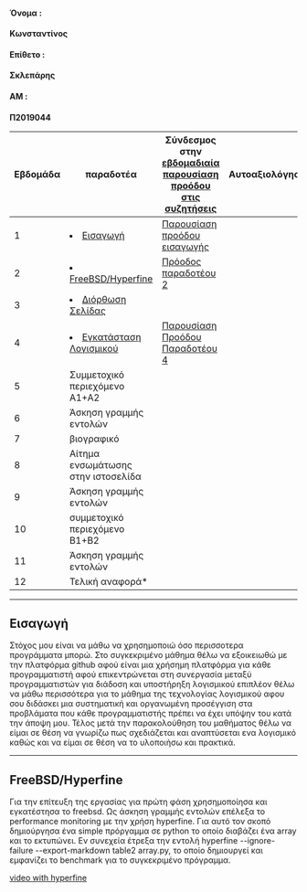 <h4> Όνομα :<h4> Κωνσταντίνος 
<h4> Επίθετο :<h4> Σκλεπάρης
<h4> ΑΜ : <h4> Π2019044 

| Εβδομάδα |παραδοτέα| Σύνδεσμος στην [εβδομαδιαία παρουσίαση προόδου στις συζητήσεις](https://github.com/courses-ionio/help/discussions/categories/show-and-tell) | Αυτοαξιολόγηση|
| --- | --- | --- | --- |
| 1 | <li><a href="#Εισαγωγή"><span class="toctext">Εισαγωγή</span></a> |<a href="https://github.com/courses-ionio/sw/discussions/1230">Παρουσίαση προόδου εισαγωγής</a>| |
| 2 |<li><a href="#FreeBSD/Hyperfine"><span class="toctext">FreeBSD/Hyperfine</span></a> |<a href="https://github.com/courses-ionio/sw/discussions/1299">Πρόοδος παραδοτέου 2</a>  ||
| 3 | <li><a href="#Διόρθωση Σελίδας"><span class="toctext">Διόρθωση Σελίδας</span></a>| | |
| 4 | <li><a href="#Εγκατάσταση Λογισμικού"><span class="toctext">Εγκατάσταση Λογισμικού</span></a>|<a href="https://github.com/courses-ionio/help/discussions/431">Παρουσίαση Προόδου Παραδοτέου 4</a> | |
| 5 | Συμμετοχικό περιεχόμενο A1+A2 | | |
| 6 | Άσκηση γραμμής εντολών | | |
| 7 | βιογραφικό | | |
| 8 | Αίτημα ενσωμάτωσης στην ιστοσελίδα | | |
| 9 | Άσκηση γραμμής εντολών | | |
| 10 | συμμετοχικό περιεχόμενο B1+B2 | | |
| 11 | Άσκηση γραμμής εντολών | | |
| 12 | Τελική αναφορά* | | |

  
  <hr></hr> 
  <h2><span id="Εισαγωγή">Εισαγωγή</span></h2>
  Στόχος μου είναι να μάθω να χρησημοποιώ όσο περισσοτερα προγράμματα μπορώ. Στο συγκεκριμένο μάθημα θέλω να εξοικειωθώ 
  με την πλατφόρμα github αφού είναι μια χρήσημη πλατφόρμα για κάθε προγραμματιστή αφού επικεντρώνεται στη συνεργασία 
  μεταξύ προγραμματιστών για διάδοση και υποστήρηξη λογισμικού επιπλέον θέλω να μάθω περισσότερα για το μάθημα της τεχνολογίας
  λογισμικού αφου σου διδάσκει μια συστηματική και οργανωμένη προσέγγιση στα προβλάματα που κάθε προγραμματιστής πρέπει να έχει 
  υπόψην του κατά την άποψη μου. Τέλος μετά την παρακολούθηση του μαθήματος θέλω να είμαι σε θέση να γνωρίζω πως σχεδιάζεται και
  αναπτύσεται ενα λογισμικό καθώς και να είμαι σε θέση να το υλοποιήσω και πρακτικά.
  <hr></hr>
   
  <h2><span id="FreeBSD/Hyperfine">FreeBSD/Hyperfine</span></h2>
  Για την επίτευξη της εργασίας για πρώτη φάση χρησημοποίησα και εγκατέστησα το freebsd. Ως άσκηση γραμμής εντολών επέλεξα το performance monitoring
  με την χρήση hyperfine. Για αυτό τον σκοπό δημιούργησα ένα simple πρόργαμμα σε python το οποίο διαβάζει ένα array και το εκτυπώνει. Εν συνεχεία 
  έτρεξα την εντολή hyperfine --ignore-failure --export-markdown table2 array.py, το οποίο δημιουργεί και εμφανίζει το benchmark για το συγκεκριμένο πρόγραμμα.
 
  <a href="https://asciinema.org/a/563171"> video with hyperfine</a>
  

